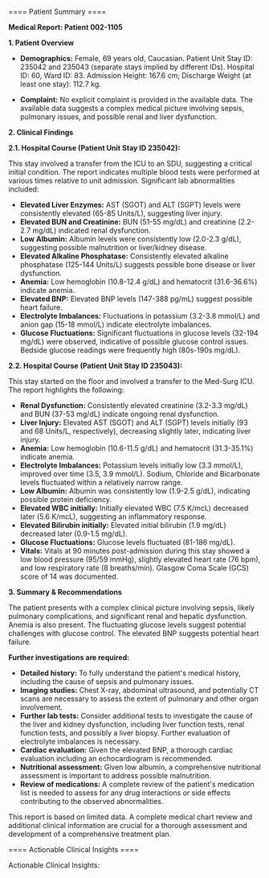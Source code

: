 
==== Patient Summary ====

**Medical Report: Patient 002-1105**

**1. Patient Overview**

* **Demographics:** Female, 69 years old, Caucasian.  Patient Unit Stay ID: 235042 and 235043 (separate stays implied by different IDs). Hospital ID: 60, Ward ID: 83.  Admission Height: 167.6 cm; Discharge Weight (at least one stay): 112.7 kg.

* **Complaint:**  No explicit complaint is provided in the available data.  The available data suggests a complex medical picture involving sepsis, pulmonary issues, and possible renal and liver dysfunction.


**2. Clinical Findings**

**2.1.  Hospital Course (Patient Unit Stay ID 235042):**

This stay involved a transfer from the ICU to an SDU, suggesting a critical initial condition.  The report indicates multiple blood tests were performed at various times relative to unit admission.  Significant lab abnormalities included:

* **Elevated Liver Enzymes:**  AST (SGOT) and ALT (SGPT) levels were consistently elevated (65-85 Units/L), suggesting liver injury.
* **Elevated BUN and Creatinine:** BUN (51-55 mg/dL) and creatinine (2.2-2.7 mg/dL) indicated renal dysfunction.
* **Low Albumin:** Albumin levels were consistently low (2.0-2.3 g/dL), suggesting possible malnutrition or liver/kidney disease.
* **Elevated Alkaline Phosphatase:** Consistently elevated alkaline phosphatase (125-144 Units/L) suggests possible bone disease or liver dysfunction.
* **Anemia:** Low hemoglobin (10.8-12.4 g/dL) and hematocrit (31.6-36.6%) indicate anemia.
* **Elevated BNP:** Elevated BNP levels (147-388 pg/mL) suggest possible heart failure.
* **Electrolyte Imbalances:** Fluctuations in potassium (3.2-3.8 mmol/L) and anion gap (15-18 mmol/L) indicate electrolyte imbalances.
* **Glucose Fluctuations:**  Significant fluctuations in glucose levels (32-194 mg/dL) were observed, indicative of possible glucose control issues.  Bedside glucose readings were frequently high (80s-190s mg/dL).


**2.2. Hospital Course (Patient Unit Stay ID 235043):**

This stay started on the floor and involved a transfer to the Med-Surg ICU.  The report highlights the following:

* **Renal Dysfunction:** Consistently elevated creatinine (3.2-3.3 mg/dL) and BUN (37-53 mg/dL) indicate ongoing renal dysfunction.
* **Liver Injury:** Elevated AST (SGOT) and ALT (SGPT) levels initially (93 and 68 Units/L, respectively), decreasing slightly later, indicating liver injury.
* **Anemia:**  Low hemoglobin (10.6-11.5 g/dL) and hematocrit (31.3-35.1%) indicate anemia.
* **Electrolyte Imbalances:**  Potassium levels initially low (3.3 mmol/L), improved over time (3.5, 3.9 mmol/L).  Sodium, Chloride and Bicarbonate levels fluctuated within a relatively narrow range.
* **Low Albumin:**  Albumin was consistently low (1.9-2.5 g/dL), indicating possible protein deficiency.
* **Elevated WBC initially:**  Initially elevated WBC (7.5 K/mcL) decreased later (5.6 K/mcL), suggesting an inflammatory response.
* **Elevated Bilirubin initially:** Elevated initial bilirubin (1.9 mg/dL) decreased later (0.9-1.5 mg/dL).
* **Glucose Fluctuations:**  Glucose levels fluctuated (81-186 mg/dL).
* **Vitals:**  Vitals at 90 minutes post-admission during this stay showed a low blood pressure (95/59 mmHg), slightly elevated heart rate (76 bpm), and low respiratory rate (8 breaths/min).  Glasgow Coma Scale (GCS) score of 14 was documented.


**3. Summary & Recommendations**

The patient presents with a complex clinical picture involving sepsis, likely pulmonary complications, and significant renal and hepatic dysfunction.  Anemia is also present.  The fluctuating glucose levels suggest potential challenges with glucose control.  The elevated BNP suggests potential heart failure.

**Further investigations are required:**

* **Detailed history:**  To fully understand the patient's medical history, including the cause of sepsis and pulmonary issues.
* **Imaging studies:**  Chest X-ray, abdominal ultrasound, and potentially CT scans are necessary to assess the extent of pulmonary and other organ involvement.
* **Further lab tests:**  Consider additional tests to investigate the cause of the liver and kidney dysfunction, including liver function tests, renal function tests, and possibly a liver biopsy.  Further evaluation of electrolyte imbalances is necessary.
* **Cardiac evaluation:**  Given the elevated BNP, a thorough cardiac evaluation including an echocardiogram is recommended.
* **Nutritional assessment:**  Given low albumin, a comprehensive nutritional assessment is important to address possible malnutrition.
* **Review of medications:**  A complete review of the patient's medication list is needed to assess for any drug interactions or side effects contributing to the observed abnormalities.

This report is based on limited data.  A complete medical chart review and additional clinical information are crucial for a thorough assessment and development of a comprehensive treatment plan.

==== Actionable Clinical Insights ====

Actionable Clinical Insights:
